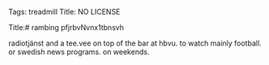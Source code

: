 Tags: treadmill
Title: NO LICENSE  
  
Title:# rambing pfjrbvNvnx1tbnsvh  
  
radiotjänst and a tee.vee on top of the bar at hbvu. to watch mainly football. or swedish news programs. on weekends.  
